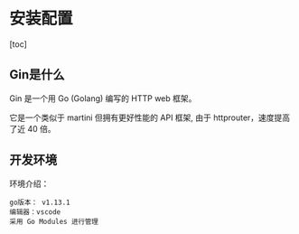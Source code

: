 # 安装配置

[toc]


## Gin是什么

Gin 是一个用 Go (Golang) 编写的 HTTP web 框架。 

它是一个类似于 martini 但拥有更好性能的 API 框架, 由于 httprouter，速度提高了近 40 倍。

## 开发环境

环境介绍：
```
go版本： v1.13.1
编辑器：vscode
采用 Go Modules 进行管理
```